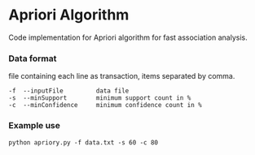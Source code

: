 # Apriori Algorithm

Code implementation for Apriori algorithm for fast association analysis.

### Data format
file containing each line as transaction, items separated by comma.

	-f  --inputFile    		data file
	-s  --minSupport		minimum support count in %
	-c  --minConfidence		minimum confidence count in %

### Example use
	python apriory.py -f data.txt -s 60 -c 80


